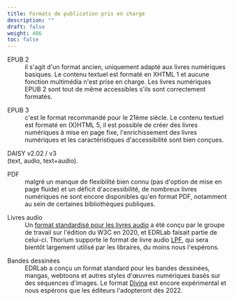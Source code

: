 ```yaml
---
title: Formats de publication pris en charge 
description: ""
draft: false
weight: 406
toc: false
---
```



  <dl>
    <dt>EPUB 2</dt>
<dd> il s'agit d'un format ancien, uniquement adapté aux
    livres numériques basiques. Le contenu textuel est formaté en XHTML 1 et
    aucune fonction multimédia n'est prise en charge. Les livres numériques
    EPUB 2 sont tout de même accessibles s'ils sont correctement formatés.
  </dd></dl>
  <dl>
    <dt>EPUB 3</dt>
<dd> c'est le format recommandé pour le 21ème siècle. Le
    contenu textuel est formaté en (X)HTML 5, il est possible de créer des
    livres numériques à mise en page fixe, l'enrichissement des livres
    numériques et les caractéristiques d'accessibilité sont bien conçues.
  </dd></dl>
  <dl>
    <dt>DAISY v2.02 / v3</dt> (text, audio, text+audio).
  </dd></dl>
  <dl>
    <dt>PDF</dt>
<dd> malgré un manque de flexibilité bien connu (pas d'option de
    mise en page fluide) et un déficit d'accessibilité, de nombreux livres
    numériques ne sont encore disponibles qu'en format PDF, notamment
    au sein de certaines bibliothèques publiques.
  </dd></dl>
  <dl>
    <dt>Livres audio</dt>
<dd> Un
    <a href="https://www.w3.org/TR/audiobooks/">format standardisé pour 
    les livres audio</a>
    a été conçu par le groupe de travail sur l'édition du W3C en 2020, et
    EDRLab faisait partie de celui-ci. Thorium supporte le format de livre
    audio <a href="https://www.w3.org/TR/lpf/">LPF</a>, qui sera bientôt
    largement utilisé par les libraires, du moins nous l'espérons.
  </dd></dl>
  <dl>
    <dt>Bandes dessinées</dt>
<dd> EDRLab a conçu un format standard pour les
    bandes dessinées, mangas, webtoons et autres styles d'œuvres numériques
    basés sur des séquences d'images.
    Le format <a href="https://www.edrlab.org/open-standards/">Divina</a> 
    est encore expérimental
    et nous espérons que les éditeurs l'adopteront dès 2022.
  </dd></dl>
